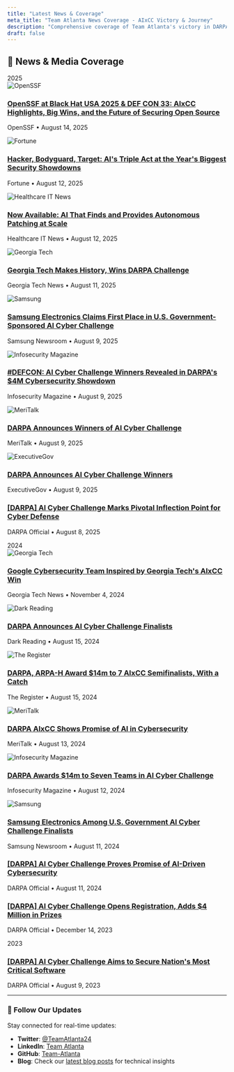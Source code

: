 ```yaml
---
title: "Latest News & Coverage"
meta_title: "Team Atlanta News Coverage - AIxCC Victory & Journey"
description: "Comprehensive coverage of Team Atlanta's victory in DARPA's AI Cyber Challenge and their journey from 2023 to 2025."
draft: false
---
```


## 📰 News & Media Coverage

<div class="timeline-container">
  <div class="timeline-line"></div>
  <div class="timeline-top-separator">2025</div>

  <!-- August 2025 Articles -->
  <div class="timeline-content-left">
    <div class="timeline-article-dot timeline-left-dot"></div>
    <div class="timeline-card">
      <div class="flex items-center mb-4">
        <img src="/images/favicons/openssf.ico" alt="OpenSSF" class="w-6 h-6 mr-3">
        <h3 class="text-lg font-bold text-gray-900 dark:text-white">
          <a href="https://openssf.org/blog/2025/08/14/openssf-at-black-hat-usa-2025-def-con-33-aixcc-highlights-big-wins-and-the-future-of-securing-open-source/" target="_blank" rel="noopener" class="hover:text-blue-600 dark:hover:text-blue-400">
            OpenSSF at Black Hat USA 2025 & DEF CON 33: AIxCC Highlights, Big Wins, and the Future of Securing Open Source
          </a>
        </h3>
      </div>
      <p class="text-gray-600 dark:text-gray-300 mb-2 text-sm">OpenSSF • August 14, 2025</p>
    </div>
  </div>

  <div class="timeline-content-right">
    <div class="timeline-article-dot timeline-right-dot"></div>
    <div class="timeline-card">
      <div class="flex items-center mb-4">
        <img src="/images/favicons/fortune.ico" alt="Fortune" class="w-6 h-6 mr-3">
        <h3 class="text-lg font-bold text-gray-900 dark:text-white">
          <a href="https://fortune.com/2025/08/12/hacker-bodyguard-target-ais-triple-act-at-the-years-biggest-security-showdowns/" target="_blank" rel="noopener" class="hover:text-blue-600 dark:hover:text-blue-400">
            Hacker, Bodyguard, Target: AI's Triple Act at the Year's Biggest Security Showdowns
          </a>
        </h3>
      </div>
      <p class="text-gray-600 dark:text-gray-300 mb-2 text-sm">Fortune • August 12, 2025</p>
    </div>
  </div>

  <div class="timeline-content-left">
    <div class="timeline-article-dot timeline-left-dot"></div>
    <div class="timeline-card">
      <div class="flex items-center mb-4">
        <img src="/images/favicons/healthcare-it-news.ico" alt="Healthcare IT News" class="w-6 h-6 mr-3">
        <h3 class="text-lg font-bold text-gray-900 dark:text-white">
          <a href="https://www.healthcareitnews.com/news/now-available-ai-finds-and-provides-autonomous-patching-scale" target="_blank" rel="noopener" class="hover:text-blue-600 dark:hover:text-blue-400">
            Now Available: AI That Finds and Provides Autonomous Patching at Scale
          </a>
        </h3>
      </div>
      <p class="text-gray-600 dark:text-gray-300 mb-2 text-sm">Healthcare IT News • August 12, 2025</p>
    </div>
  </div>

  <div class="timeline-content-right">
    <div class="timeline-article-dot timeline-right-dot"></div>
    <div class="timeline-card">
      <div class="flex items-center mb-4">
        <img src="/images/favicons/georgia-tech.ico" alt="Georgia Tech" class="w-6 h-6 mr-3">
        <h3 class="text-lg font-bold text-gray-900 dark:text-white">
          <a href="https://www.cc.gatech.edu/news/georgia-tech-makes-history-wins-darpa-challenge" target="_blank" rel="noopener" class="hover:text-blue-600 dark:hover:text-blue-400">
            Georgia Tech Makes History, Wins DARPA Challenge
          </a>
        </h3>
      </div>
      <p class="text-gray-600 dark:text-gray-300 mb-2 text-sm">Georgia Tech News • August 11, 2025</p>
    </div>
  </div>

  <div class="timeline-content-left">
    <div class="timeline-article-dot timeline-left-dot"></div>
    <div class="timeline-card">
      <div class="flex items-center mb-4">
        <img src="/images/favicons/samsung.ico" alt="Samsung" class="w-6 h-6 mr-3">
        <h3 class="text-lg font-bold text-gray-900 dark:text-white">
          <a href="https://news.samsung.com/global/samsung-electronics-claims-first-place-in-u-s-government-sponsored-ai-cyber-challenge" target="_blank" rel="noopener" class="hover:text-blue-600 dark:hover:text-blue-400">
            Samsung Electronics Claims First Place in U.S. Government-Sponsored AI Cyber Challenge
          </a>
        </h3>
      </div>
      <p class="text-gray-600 dark:text-gray-300 mb-2 text-sm">Samsung Newsroom • August 9, 2025</p>
    </div>
  </div>

  <div class="timeline-content-right">
    <div class="timeline-article-dot timeline-right-dot"></div>
    <div class="timeline-card">
      <div class="flex items-center mb-4">
        <img src="/images/favicons/infosecurity-magazine.ico" alt="Infosecurity Magazine" class="w-6 h-6 mr-3">
        <h3 class="text-lg font-bold text-gray-900 dark:text-white">
          <a href="https://www.infosecurity-magazine.com/news/defcon-ai-cyber-challenge-winners/" target="_blank" rel="noopener" class="hover:text-blue-600 dark:hover:text-blue-400">
            #DEFCON: AI Cyber Challenge Winners Revealed in DARPA's $4M Cybersecurity Showdown
          </a>
        </h3>
      </div>
      <p class="text-gray-600 dark:text-gray-300 mb-2 text-sm">Infosecurity Magazine • August 9, 2025</p>
    </div>
  </div>

  <div class="timeline-content-left">
    <div class="timeline-article-dot timeline-left-dot"></div>
    <div class="timeline-card">
      <div class="flex items-center mb-4">
        <img src="/images/favicons/meritalk.ico" alt="MeriTalk" class="w-6 h-6 mr-3">
        <h3 class="text-lg font-bold text-gray-900 dark:text-white">
          <a href="https://www.meritalk.com/articles/darpa-announces-winners-of-ai-cyber-challenge/" target="_blank" rel="noopener" class="hover:text-blue-600 dark:hover:text-blue-400">
            DARPA Announces Winners of AI Cyber Challenge
          </a>
        </h3>
      </div>
      <p class="text-gray-600 dark:text-gray-300 mb-2 text-sm">MeriTalk • August 9, 2025</p>
    </div>
  </div>

  <div class="timeline-content-right">
    <div class="timeline-article-dot timeline-right-dot"></div>
    <div class="timeline-card">
      <div class="flex items-center mb-4">
        <img src="/images/favicons/executivegov.png" alt="ExecutiveGov" class="w-6 h-6 mr-3">
        <h3 class="text-lg font-bold text-gray-900 dark:text-white">
          <a href="https://www.executivegov.com/articles/darpa-ai-cyber-challenge-open-source-software-team-atlanta-cyber-reasoning" target="_blank" rel="noopener" class="hover:text-blue-600 dark:hover:text-blue-400">
            DARPA Announces AI Cyber Challenge Winners
          </a>
        </h3>
      </div>
      <p class="text-gray-600 dark:text-gray-300 mb-2 text-sm">ExecutiveGov • August 9, 2025</p>
    </div>
  </div>

  <div class="timeline-content-left">
    <div class="timeline-article-dot timeline-left-dot"></div>
    <div class="timeline-card">
      <div class="flex items-center mb-4">
        <h3 class="text-lg font-bold text-gray-900 dark:text-white">
          <a href="https://www.darpa.mil/news/2025/aixcc-results" target="_blank" rel="noopener" class="hover:text-blue-600 dark:hover:text-blue-400">
            [DARPA] AI Cyber Challenge Marks Pivotal Inflection Point for Cyber Defense
          </a>
        </h3>
      </div>
      <p class="text-gray-600 dark:text-gray-300 mb-2 text-sm">DARPA Official • August 8, 2025</p>
    </div>
  </div>

  <!-- 2024 Year Marker -->
  <div class="timeline-period-marker timeline-year-change">2024</div>

  <div class="timeline-content-right">
    <div class="timeline-article-dot timeline-right-dot"></div>
    <div class="timeline-card">
      <div class="flex items-center mb-4">
        <img src="/images/favicons/georgia-tech.ico" alt="Georgia Tech" class="w-6 h-6 mr-3">
        <h3 class="text-lg font-bold text-gray-900 dark:text-white">
          <a href="https://www.gatech.edu/news/2024/11/04/google-cybersecurity-team-inspired-georgia-techs-aixcc-win" target="_blank" rel="noopener" class="hover:text-blue-600 dark:hover:text-blue-400">
            Google Cybersecurity Team Inspired by Georgia Tech's AIxCC Win
          </a>
        </h3>
      </div>
      <p class="text-gray-600 dark:text-gray-300 mb-2 text-sm">Georgia Tech News • November 4, 2024</p>
    </div>
  </div>

  <div class="timeline-content-left">
    <div class="timeline-article-dot timeline-left-dot"></div>
    <div class="timeline-card">
      <div class="flex items-center mb-4">
        <img src="/images/favicons/dark-reading.ico" alt="Dark Reading" class="w-6 h-6 mr-3">
        <h3 class="text-lg font-bold text-gray-900 dark:text-white">
          <a href="https://www.darkreading.com/application-security/darpa-announces-ai-cyber-challenge-finalists" target="_blank" rel="noopener" class="hover:text-blue-600 dark:hover:text-blue-400">
            DARPA Announces AI Cyber Challenge Finalists
          </a>
        </h3>
      </div>
      <p class="text-gray-600 dark:text-gray-300 mb-2 text-sm">Dark Reading • August 15, 2024</p>
    </div>
  </div>

  <div class="timeline-content-right">
    <div class="timeline-article-dot timeline-right-dot"></div>
    <div class="timeline-card">
      <div class="flex items-center mb-4">
        <img src="/images/favicons/the-register.ico" alt="The Register" class="w-6 h-6 mr-3">
        <h3 class="text-lg font-bold text-gray-900 dark:text-white">
          <a href="https://www.theregister.com/2024/08/15/darpa_arpah_award_14m_to/" target="_blank" rel="noopener" class="hover:text-blue-600 dark:hover:text-blue-400">
            DARPA, ARPA-H Award $14m to 7 AIxCC Semifinalists, With a Catch
          </a>
        </h3>
      </div>
      <p class="text-gray-600 dark:text-gray-300 mb-2 text-sm">The Register • August 15, 2024</p>
    </div>
  </div>

  <div class="timeline-content-left">
    <div class="timeline-article-dot timeline-left-dot"></div>
    <div class="timeline-card">
      <div class="flex items-center mb-4">
        <img src="/images/favicons/meritalk.ico" alt="MeriTalk" class="w-6 h-6 mr-3">
        <h3 class="text-lg font-bold text-gray-900 dark:text-white">
          <a href="https://www.meritalk.com/articles/darpa-aixcc-shows-promise-of-ai-in-cybersecurity/" target="_blank" rel="noopener" class="hover:text-blue-600 dark:hover:text-blue-400">
            DARPA AIxCC Shows Promise of AI in Cybersecurity
          </a>
        </h3>
      </div>
      <p class="text-gray-600 dark:text-gray-300 mb-2 text-sm">MeriTalk • August 13, 2024</p>
    </div>
  </div>

  <div class="timeline-content-right">
    <div class="timeline-article-dot timeline-right-dot"></div>
    <div class="timeline-card">
      <div class="flex items-center mb-4">
        <img src="/images/favicons/infosecurity-magazine.ico" alt="Infosecurity Magazine" class="w-6 h-6 mr-3">
        <h3 class="text-lg font-bold text-gray-900 dark:text-white">
          <a href="https://www.infosecurity-magazine.com/news/darpa-awards-14m-seven-teams-ai-1/" target="_blank" rel="noopener" class="hover:text-blue-600 dark:hover:text-blue-400">
            DARPA Awards $14m to Seven Teams in AI Cyber Challenge
          </a>
        </h3>
      </div>
      <p class="text-gray-600 dark:text-gray-300 mb-2 text-sm">Infosecurity Magazine • August 12, 2024</p>
    </div>
  </div>

  <div class="timeline-content-left">
    <div class="timeline-article-dot timeline-left-dot"></div>
    <div class="timeline-card">
      <div class="flex items-center mb-4">
        <img src="/images/favicons/samsung.ico" alt="Samsung" class="w-6 h-6 mr-3">
        <h3 class="text-lg font-bold text-gray-900 dark:text-white">
          <a href="https://news.samsung.com/global/samsung-electronics-among-u-s-government-ai-cyber-challenge-finalists" target="_blank" rel="noopener" class="hover:text-blue-600 dark:hover:text-blue-400">
            Samsung Electronics Among U.S. Government AI Cyber Challenge Finalists
          </a>
        </h3>
      </div>
      <p class="text-gray-600 dark:text-gray-300 mb-2 text-sm">Samsung Newsroom • August 11, 2024</p>
    </div>
  </div>

  <div class="timeline-content-right">
    <div class="timeline-article-dot timeline-right-dot"></div>
    <div class="timeline-card">
      <div class="flex items-center mb-4">
        <h3 class="text-lg font-bold text-gray-900 dark:text-white">
          <a href="https://www.darpa.mil/news/2024/ai-cyber-challenge-cybersecurity" target="_blank" rel="noopener" class="hover:text-blue-600 dark:hover:text-blue-400">
            [DARPA] AI Cyber Challenge Proves Promise of AI-Driven Cybersecurity
          </a>
        </h3>
      </div>
      <p class="text-gray-600 dark:text-gray-300 mb-2 text-sm">DARPA Official • August 11, 2024</p>
    </div>
  </div>

  <div class="timeline-content-left">
    <div class="timeline-article-dot timeline-left-dot"></div>
    <div class="timeline-card">
      <div class="flex items-center mb-4">
        <h3 class="text-lg font-bold text-gray-900 dark:text-white">
          <a href="https://www.darpa.mil/news/2023/ai-cyber-challenge-opens" target="_blank" rel="noopener" class="hover:text-blue-600 dark:hover:text-blue-400">
            [DARPA] AI Cyber Challenge Opens Registration, Adds $4 Million in Prizes
          </a>
        </h3>
      </div>
      <p class="text-gray-600 dark:text-gray-300 mb-2 text-sm">DARPA Official • December 14, 2023</p>
    </div>
  </div>

  <!-- 2023 Year Marker -->
  <div class="timeline-period-marker timeline-year-change">2023</div>

  <div class="timeline-content-right">
    <div class="timeline-article-dot timeline-right-dot"></div>
    <div class="timeline-card">
      <div class="flex items-center mb-4">
        <h3 class="text-lg font-bold text-gray-900 dark:text-white">
          <a href="https://www.darpa.mil/news/2023/ai-cyber-challenge-software" target="_blank" rel="noopener" class="hover:text-blue-600 dark:hover:text-blue-400">
            [DARPA] AI Cyber Challenge Aims to Secure Nation's Most Critical Software
          </a>
        </h3>
      </div>
      <p class="text-gray-600 dark:text-gray-300 mb-2 text-sm">DARPA Official • August 9, 2023</p>
    </div>
  </div>

</div>

---

### 📱 Follow Our Updates

Stay connected for real-time updates:
- **Twitter**: [@TeamAtlanta24](https://x.com/TeamAtlanta24)
- **LinkedIn**: [Team Atlanta](https://www.linkedin.com/company/team-atlanta)
- **GitHub**: [Team-Atlanta](https://github.com/Team-Atlanta/)
- **Blog**: Check our [latest blog posts](/blog/) for technical insights
